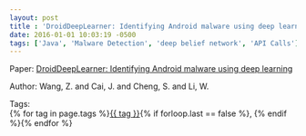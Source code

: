 ```yaml
---
layout: post
title : 'DroidDeepLearner: Identifying Android malware using deep learning'
date: 2016-01-01 10:03:19 -0500
tags: ['Java', 'Malware Detection', 'deep belief network', 'API Calls']
---
```

Paper: [DroidDeepLearner: Identifying Android malware using deep learning](https://ieeexplore.ieee.org/stamp/stamp.jsp?arnumber=7846747)

Author: Wang, Z. and Cai, J. and Cheng, S. and Li, W.




 Tags:  
        <span>{% for tag in page.tags %}<a href="/tags/#{{ tag | slugify }}">{{ tag }}</a>{% if forloop.last == false %}, {% endif %}{% endfor %}</span>

